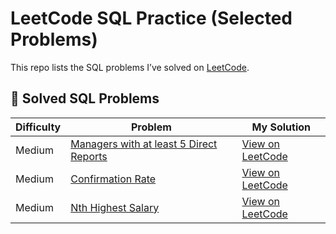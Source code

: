 # LeetCode SQL Practice (Selected Problems)

This repo lists the SQL problems I’ve solved on [LeetCode](https://leetcode.com/).

## 🔗 Solved SQL Problems

| Difficulty | Problem                                | My Solution |
|------------|-----------------------------------------|-------------|
| Medium       | [Managers with at least 5 Direct Reports](https://leetcode.com/problems/managers-with-at-least-5-direct-reports/)             | [View on LeetCode](https://leetcode.com/jonathanhermansen/submissions/detail/12345678/) |
| Medium       | [Confirmation Rate]([https://leetcode.com/problems/second-highest-salary/](https://leetcode.com/jonathanhermansen/submissions/detail/12345679/))       | [View on LeetCode]([](https://leetcode.com/problems/confirmation-rate/)) |
| Medium     | [Nth Highest Salary](https://leetcode.com/problems/nth-highest-salary/)             | [View on LeetCode](https://leetcode.com/jonathanhermansen/submissions/detail/12345680/) |
